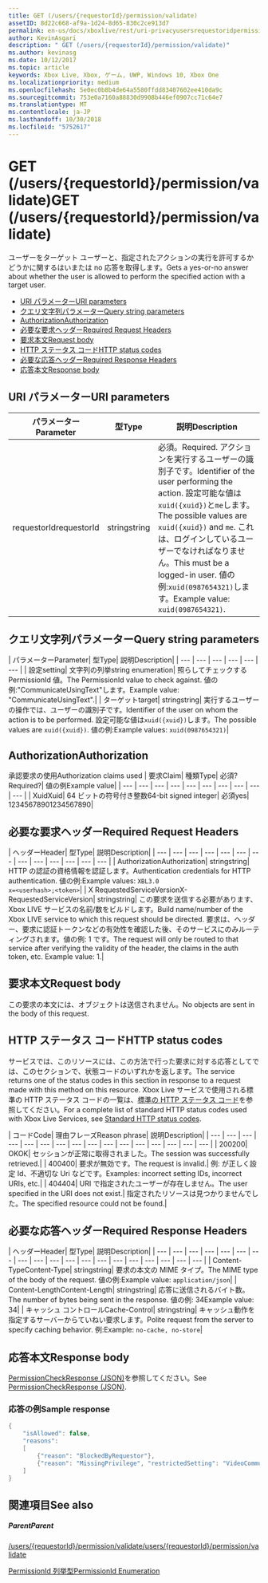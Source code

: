 ```yaml
---
title: GET (/users/{requestorId}/permission/validate)
assetID: 8d22c668-af9a-1d24-8d65-830c2ce913d7
permalink: en-us/docs/xboxlive/rest/uri-privacyusersrequestoridpermissionvalidateget.html
author: KevinAsgari
description: " GET (/users/{requestorId}/permission/validate)"
ms.author: kevinasg
ms.date: 10/12/2017
ms.topic: article
keywords: Xbox Live, Xbox, ゲーム, UWP, Windows 10, Xbox One
ms.localizationpriority: medium
ms.openlocfilehash: 5e0ec0b8b4de64a5580ffdd83407602ee410da9c
ms.sourcegitcommit: 753e0a7160a88830d9908b446ef0907cc71c64e7
ms.translationtype: MT
ms.contentlocale: ja-JP
ms.lasthandoff: 10/30/2018
ms.locfileid: "5752617"
---
```

# <a name="get-usersrequestoridpermissionvalidate"></a><span data-ttu-id="1ddba-104">GET (/users/{requestorId}/permission/validate)</span><span class="sxs-lookup"><span data-stu-id="1ddba-104">GET (/users/{requestorId}/permission/validate)</span></span>
<span data-ttu-id="1ddba-105">ユーザーをターゲット ユーザーと、指定されたアクションの実行を許可するかどうかに関するはいまたは no 応答を取得します。</span><span class="sxs-lookup"><span data-stu-id="1ddba-105">Gets a yes-or-no answer about whether the user is allowed to perform the specified action with a target user.</span></span>

  * [<span data-ttu-id="1ddba-106">URI パラメーター</span><span class="sxs-lookup"><span data-stu-id="1ddba-106">URI parameters</span></span>](#ID4EQ)
  * [<span data-ttu-id="1ddba-107">クエリ文字列パラメーター</span><span class="sxs-lookup"><span data-stu-id="1ddba-107">Query string parameters</span></span>](#ID4E2)
  * [<span data-ttu-id="1ddba-108">Authorization</span><span class="sxs-lookup"><span data-stu-id="1ddba-108">Authorization</span></span>](#ID4EDC)
  * [<span data-ttu-id="1ddba-109">必要な要求ヘッダー</span><span class="sxs-lookup"><span data-stu-id="1ddba-109">Required Request Headers</span></span>](#ID4EID)
  * [<span data-ttu-id="1ddba-110">要求本文</span><span class="sxs-lookup"><span data-stu-id="1ddba-110">Request body</span></span>](#ID4ETE)
  * [<span data-ttu-id="1ddba-111">HTTP ステータス コード</span><span class="sxs-lookup"><span data-stu-id="1ddba-111">HTTP status codes</span></span>](#ID4E5E)
  * [<span data-ttu-id="1ddba-112">必要な応答ヘッダー</span><span class="sxs-lookup"><span data-stu-id="1ddba-112">Required Response Headers</span></span>](#ID4ETG)
  * [<span data-ttu-id="1ddba-113">応答本文</span><span class="sxs-lookup"><span data-stu-id="1ddba-113">Response body</span></span>](#ID4EKAAC)

<a id="ID4EQ"></a>


## <a name="uri-parameters"></a><span data-ttu-id="1ddba-114">URI パラメーター</span><span class="sxs-lookup"><span data-stu-id="1ddba-114">URI parameters</span></span>

| <span data-ttu-id="1ddba-115">パラメーター</span><span class="sxs-lookup"><span data-stu-id="1ddba-115">Parameter</span></span>| <span data-ttu-id="1ddba-116">型</span><span class="sxs-lookup"><span data-stu-id="1ddba-116">Type</span></span>| <span data-ttu-id="1ddba-117">説明</span><span class="sxs-lookup"><span data-stu-id="1ddba-117">Description</span></span>|
| --- | --- | --- |
| <span data-ttu-id="1ddba-118">requestorId</span><span class="sxs-lookup"><span data-stu-id="1ddba-118">requestorId</span></span>| <span data-ttu-id="1ddba-119">string</span><span class="sxs-lookup"><span data-stu-id="1ddba-119">string</span></span>| <span data-ttu-id="1ddba-120">必須。</span><span class="sxs-lookup"><span data-stu-id="1ddba-120">Required.</span></span> <span data-ttu-id="1ddba-121">アクションを実行するユーザーの識別子です。</span><span class="sxs-lookup"><span data-stu-id="1ddba-121">Identifier of the user performing the action.</span></span> <span data-ttu-id="1ddba-122">設定可能な値は<code>xuid({xuid})</code>と<code>me</code>します。</span><span class="sxs-lookup"><span data-stu-id="1ddba-122">The possible values are <code>xuid({xuid})</code> and <code>me</code>.</span></span> <span data-ttu-id="1ddba-123">これは、ログインしているユーザーでなければなりません。</span><span class="sxs-lookup"><span data-stu-id="1ddba-123">This must be a logged-in user.</span></span> <span data-ttu-id="1ddba-124">値の例:<code>xuid(0987654321)</code>します。</span><span class="sxs-lookup"><span data-stu-id="1ddba-124">Example value: <code>xuid(0987654321)</code>.</span></span>|

<a id="ID4E2"></a>


## <a name="query-string-parameters"></a><span data-ttu-id="1ddba-125">クエリ文字列パラメーター</span><span class="sxs-lookup"><span data-stu-id="1ddba-125">Query string parameters</span></span>

| <span data-ttu-id="1ddba-126">パラメーター</span><span class="sxs-lookup"><span data-stu-id="1ddba-126">Parameter</span></span>| <span data-ttu-id="1ddba-127">型</span><span class="sxs-lookup"><span data-stu-id="1ddba-127">Type</span></span>| <span data-ttu-id="1ddba-128">説明</span><span class="sxs-lookup"><span data-stu-id="1ddba-128">Description</span></span>|
| --- | --- | --- | --- | --- | --- |
| <span data-ttu-id="1ddba-129">設定</span><span class="sxs-lookup"><span data-stu-id="1ddba-129">setting</span></span>| <span data-ttu-id="1ddba-130">文字列の列挙</span><span class="sxs-lookup"><span data-stu-id="1ddba-130">string enumeration</span></span>| <span data-ttu-id="1ddba-131">照らしてチェックする PermissionId 値。</span><span class="sxs-lookup"><span data-stu-id="1ddba-131">The PermissionId value to check against.</span></span> <span data-ttu-id="1ddba-132">値の例:"CommunicateUsingText"します。</span><span class="sxs-lookup"><span data-stu-id="1ddba-132">Example value: "CommunicateUsingText".</span></span>|
| <span data-ttu-id="1ddba-133">ターゲット</span><span class="sxs-lookup"><span data-stu-id="1ddba-133">target</span></span>| <span data-ttu-id="1ddba-134">string</span><span class="sxs-lookup"><span data-stu-id="1ddba-134">string</span></span>| <span data-ttu-id="1ddba-135">実行するユーザーの操作では、ユーザーの識別子です。</span><span class="sxs-lookup"><span data-stu-id="1ddba-135">Identifier of the user on whom the action is to be performed.</span></span> <span data-ttu-id="1ddba-136">設定可能な値は<code>xuid({xuid})</code>します。</span><span class="sxs-lookup"><span data-stu-id="1ddba-136">The possible values are <code>xuid({xuid})</code>.</span></span> <span data-ttu-id="1ddba-137">値の例:</span><span class="sxs-lookup"><span data-stu-id="1ddba-137">Example values:</span></span> <code>xuid(0987654321)</code>|

<a id="ID4EDC"></a>


## <a name="authorization"></a><span data-ttu-id="1ddba-138">Authorization</span><span class="sxs-lookup"><span data-stu-id="1ddba-138">Authorization</span></span>

<span data-ttu-id="1ddba-139">承認要求の使用</span><span class="sxs-lookup"><span data-stu-id="1ddba-139">Authorization claims used</span></span> | <span data-ttu-id="1ddba-140">要求</span><span class="sxs-lookup"><span data-stu-id="1ddba-140">Claim</span></span>| <span data-ttu-id="1ddba-141">種類</span><span class="sxs-lookup"><span data-stu-id="1ddba-141">Type</span></span>| <span data-ttu-id="1ddba-142">必須?</span><span class="sxs-lookup"><span data-stu-id="1ddba-142">Required?</span></span>| <span data-ttu-id="1ddba-143">値の例</span><span class="sxs-lookup"><span data-stu-id="1ddba-143">Example value</span></span>|
| --- | --- | --- | --- | --- | --- | --- | --- | --- | --- |
| <span data-ttu-id="1ddba-144">Xuid</span><span class="sxs-lookup"><span data-stu-id="1ddba-144">Xuid</span></span>| <span data-ttu-id="1ddba-145">64 ビットの符号付き整数</span><span class="sxs-lookup"><span data-stu-id="1ddba-145">64-bit signed integer</span></span>| <span data-ttu-id="1ddba-146">必須</span><span class="sxs-lookup"><span data-stu-id="1ddba-146">yes</span></span>| <span data-ttu-id="1ddba-147">1234567890</span><span class="sxs-lookup"><span data-stu-id="1ddba-147">1234567890</span></span>|

<a id="ID4EID"></a>


## <a name="required-request-headers"></a><span data-ttu-id="1ddba-148">必要な要求ヘッダー</span><span class="sxs-lookup"><span data-stu-id="1ddba-148">Required Request Headers</span></span>

| <span data-ttu-id="1ddba-149">ヘッダー</span><span class="sxs-lookup"><span data-stu-id="1ddba-149">Header</span></span>| <span data-ttu-id="1ddba-150">型</span><span class="sxs-lookup"><span data-stu-id="1ddba-150">Type</span></span>| <span data-ttu-id="1ddba-151">説明</span><span class="sxs-lookup"><span data-stu-id="1ddba-151">Description</span></span>|
| --- | --- | --- | --- | --- | --- | --- | --- | --- | --- | --- | --- | --- |
| <span data-ttu-id="1ddba-152">Authorization</span><span class="sxs-lookup"><span data-stu-id="1ddba-152">Authorization</span></span>| <span data-ttu-id="1ddba-153">string</span><span class="sxs-lookup"><span data-stu-id="1ddba-153">string</span></span>| <span data-ttu-id="1ddba-154">HTTP の認証の資格情報を認証します。</span><span class="sxs-lookup"><span data-stu-id="1ddba-154">Authentication credentials for HTTP authentication.</span></span> <span data-ttu-id="1ddba-155">値の例:</span><span class="sxs-lookup"><span data-stu-id="1ddba-155">Example values:</span></span> <code>XBL3.0 x=&lt;userhash>;&lt;token></code>|
| <span data-ttu-id="1ddba-156">X RequestedServiceVersion</span><span class="sxs-lookup"><span data-stu-id="1ddba-156">X-RequestedServiceVersion</span></span>| <span data-ttu-id="1ddba-157">string</span><span class="sxs-lookup"><span data-stu-id="1ddba-157">string</span></span>| <span data-ttu-id="1ddba-158">この要求を送信する必要があります、Xbox LIVE サービスの名前/数をビルドします。</span><span class="sxs-lookup"><span data-stu-id="1ddba-158">Build name/number of the Xbox LIVE service to which this request should be directed.</span></span> <span data-ttu-id="1ddba-159">要求は、ヘッダー、要求に認証トークンなどの有効性を確認した後、そのサービスにのみルーティングされます。値の例: 1 です。</span><span class="sxs-lookup"><span data-stu-id="1ddba-159">The request will only be routed to that service after verifying the validity of the header, the claims in the auth token, etc. Example value: 1.</span></span>|

<a id="ID4ETE"></a>


## <a name="request-body"></a><span data-ttu-id="1ddba-160">要求本文</span><span class="sxs-lookup"><span data-stu-id="1ddba-160">Request body</span></span>

<span data-ttu-id="1ddba-161">この要求の本文には、オブジェクトは送信されません。</span><span class="sxs-lookup"><span data-stu-id="1ddba-161">No objects are sent in the body of this request.</span></span>

<a id="ID4E5E"></a>


## <a name="http-status-codes"></a><span data-ttu-id="1ddba-162">HTTP ステータス コード</span><span class="sxs-lookup"><span data-stu-id="1ddba-162">HTTP status codes</span></span>

<span data-ttu-id="1ddba-163">サービスでは、このリソースには、この方法で行った要求に対する応答としてでは、このセクションで、状態コードのいずれかを返します。</span><span class="sxs-lookup"><span data-stu-id="1ddba-163">The service returns one of the status codes in this section in response to a request made with this method on this resource.</span></span> <span data-ttu-id="1ddba-164">Xbox Live サービスで使用される標準の HTTP ステータス コードの一覧は、[標準の HTTP ステータス コード](../../additional/httpstatuscodes.md)を参照してください。</span><span class="sxs-lookup"><span data-stu-id="1ddba-164">For a complete list of standard HTTP status codes used with Xbox Live Services, see [Standard HTTP status codes](../../additional/httpstatuscodes.md).</span></span>

| <span data-ttu-id="1ddba-165">コード</span><span class="sxs-lookup"><span data-stu-id="1ddba-165">Code</span></span>| <span data-ttu-id="1ddba-166">理由フレーズ</span><span class="sxs-lookup"><span data-stu-id="1ddba-166">Reason phrase</span></span>| <span data-ttu-id="1ddba-167">説明</span><span class="sxs-lookup"><span data-stu-id="1ddba-167">Description</span></span>|
| --- | --- | --- | --- | --- | --- | --- | --- | --- | --- | --- | --- | --- | --- | --- | --- |
| <span data-ttu-id="1ddba-168">200</span><span class="sxs-lookup"><span data-stu-id="1ddba-168">200</span></span>| <span data-ttu-id="1ddba-169">OK</span><span class="sxs-lookup"><span data-stu-id="1ddba-169">OK</span></span>| <span data-ttu-id="1ddba-170">セッションが正常に取得されました。</span><span class="sxs-lookup"><span data-stu-id="1ddba-170">The session was successfully retrieved.</span></span>|
| <span data-ttu-id="1ddba-171">400</span><span class="sxs-lookup"><span data-stu-id="1ddba-171">400</span></span>| <span data-ttu-id="1ddba-172">要求が無効です。</span><span class="sxs-lookup"><span data-stu-id="1ddba-172">The request is invalid.</span></span>| <span data-ttu-id="1ddba-173">例: が正しく設定 Id、不適切な Uri などです。</span><span class="sxs-lookup"><span data-stu-id="1ddba-173">Examples: incorrect setting IDs, incorrect URIs, etc.</span></span>|
| <span data-ttu-id="1ddba-174">404</span><span class="sxs-lookup"><span data-stu-id="1ddba-174">404</span></span>| <span data-ttu-id="1ddba-175">URI で指定されたユーザーが存在しません。</span><span class="sxs-lookup"><span data-stu-id="1ddba-175">The user specified in the URI does not exist.</span></span>| <span data-ttu-id="1ddba-176">指定されたリソースは見つかりませんでした。</span><span class="sxs-lookup"><span data-stu-id="1ddba-176">The specified resource could not be found.</span></span>|

<a id="ID4ETG"></a>


## <a name="required-response-headers"></a><span data-ttu-id="1ddba-177">必要な応答ヘッダー</span><span class="sxs-lookup"><span data-stu-id="1ddba-177">Required Response Headers</span></span>

| <span data-ttu-id="1ddba-178">ヘッダー</span><span class="sxs-lookup"><span data-stu-id="1ddba-178">Header</span></span>| <span data-ttu-id="1ddba-179">型</span><span class="sxs-lookup"><span data-stu-id="1ddba-179">Type</span></span>| <span data-ttu-id="1ddba-180">説明</span><span class="sxs-lookup"><span data-stu-id="1ddba-180">Description</span></span>|
| --- | --- | --- | --- | --- | --- | --- | --- | --- | --- | --- | --- | --- | --- | --- | --- | --- | --- | --- |
| <span data-ttu-id="1ddba-181">Content-Type</span><span class="sxs-lookup"><span data-stu-id="1ddba-181">Content-Type</span></span>| <span data-ttu-id="1ddba-182">string</span><span class="sxs-lookup"><span data-stu-id="1ddba-182">string</span></span>| <span data-ttu-id="1ddba-183">要求の本文の MIME タイプ。</span><span class="sxs-lookup"><span data-stu-id="1ddba-183">The MIME type of the body of the request.</span></span> <span data-ttu-id="1ddba-184">値の例:</span><span class="sxs-lookup"><span data-stu-id="1ddba-184">Example value:</span></span> <code>application/json</code>|
| <span data-ttu-id="1ddba-185">Content-Length</span><span class="sxs-lookup"><span data-stu-id="1ddba-185">Content-Length</span></span>| <span data-ttu-id="1ddba-186">string</span><span class="sxs-lookup"><span data-stu-id="1ddba-186">string</span></span>| <span data-ttu-id="1ddba-187">応答に送信されるバイト数。</span><span class="sxs-lookup"><span data-stu-id="1ddba-187">The number of bytes being sent in the response.</span></span> <span data-ttu-id="1ddba-188">値の例: 34</span><span class="sxs-lookup"><span data-stu-id="1ddba-188">Example value: 34</span></span>|
| <span data-ttu-id="1ddba-189">キャッシュ コントロール</span><span class="sxs-lookup"><span data-stu-id="1ddba-189">Cache-Control</span></span>| <span data-ttu-id="1ddba-190">string</span><span class="sxs-lookup"><span data-stu-id="1ddba-190">string</span></span>| <span data-ttu-id="1ddba-191">キャッシュ動作を指定するサーバーからていねい要求します。</span><span class="sxs-lookup"><span data-stu-id="1ddba-191">Polite request from the server to specify caching behavior.</span></span> <span data-ttu-id="1ddba-192">例:</span><span class="sxs-lookup"><span data-stu-id="1ddba-192">Example:</span></span> <code>no-cache, no-store</code>|

<a id="ID4EKAAC"></a>


## <a name="response-body"></a><span data-ttu-id="1ddba-193">応答本文</span><span class="sxs-lookup"><span data-stu-id="1ddba-193">Response body</span></span>

<span data-ttu-id="1ddba-194">[PermissionCheckResponse (JSON)](../../json/json-permissioncheckresponse.md)を参照してください。</span><span class="sxs-lookup"><span data-stu-id="1ddba-194">See [PermissionCheckResponse (JSON)](../../json/json-permissioncheckresponse.md).</span></span>

<a id="ID4EWAAC"></a>


### <a name="sample-response"></a><span data-ttu-id="1ddba-195">応答の例</span><span class="sxs-lookup"><span data-stu-id="1ddba-195">Sample response</span></span>


```cpp
{
    "isAllowed": false,
    "reasons":
    [
        {"reason": "BlockedByRequestor"},
        {"reason": "MissingPrivilege", "restrictedSetting": "VideoCommunications"}
    ]
}

```


<a id="ID4EABAC"></a>


## <a name="see-also"></a><span data-ttu-id="1ddba-196">関連項目</span><span class="sxs-lookup"><span data-stu-id="1ddba-196">See also</span></span>

<a id="ID4ECBAC"></a>


##### <a name="parent"></a><span data-ttu-id="1ddba-197">Parent</span><span class="sxs-lookup"><span data-stu-id="1ddba-197">Parent</span></span>

[<span data-ttu-id="1ddba-198">/users/{requestorId}/permission/validate</span><span class="sxs-lookup"><span data-stu-id="1ddba-198">/users/{requestorId}/permission/validate</span></span>](uri-privacyusersrequestoridpermissionvalidate.md)

 [<span data-ttu-id="1ddba-199">PermissionId 列挙型</span><span class="sxs-lookup"><span data-stu-id="1ddba-199">PermissionId Enumeration</span></span>](../../enums/privacy-enum-permissionid.md)
